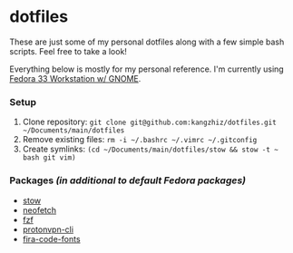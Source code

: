 # dotfiles

These are just some of my personal dotfiles along with a few simple bash scripts. Feel free to take a look!

Everything below is mostly for my personal reference. I'm currently using [Fedora 33 Workstation w/ GNOME](https://getfedora.org/).

### Setup

1. Clone repository: `git clone git@github.com:kangzhiz/dotfiles.git ~/Documents/main/dotfiles`
2. Remove existing files: `rm -i ~/.bashrc ~/.vimrc ~/.gitconfig`
3. Create symlinks: `(cd ~/Documents/main/dotfiles/stow && stow -t ~ bash git vim)`

### Packages *(in additional to default Fedora packages)*

* [stow](https://github.com/aspiers/stow)
* [neofetch](https://github.com/dylanaraps/neofetch)
* [fzf](https://github.com/junegunn/fzf)
* [protonvpn-cli](https://github.com/ProtonVPN/linux-cli)
* [fira-code-fonts](https://github.com/tonsky/FiraCode)
